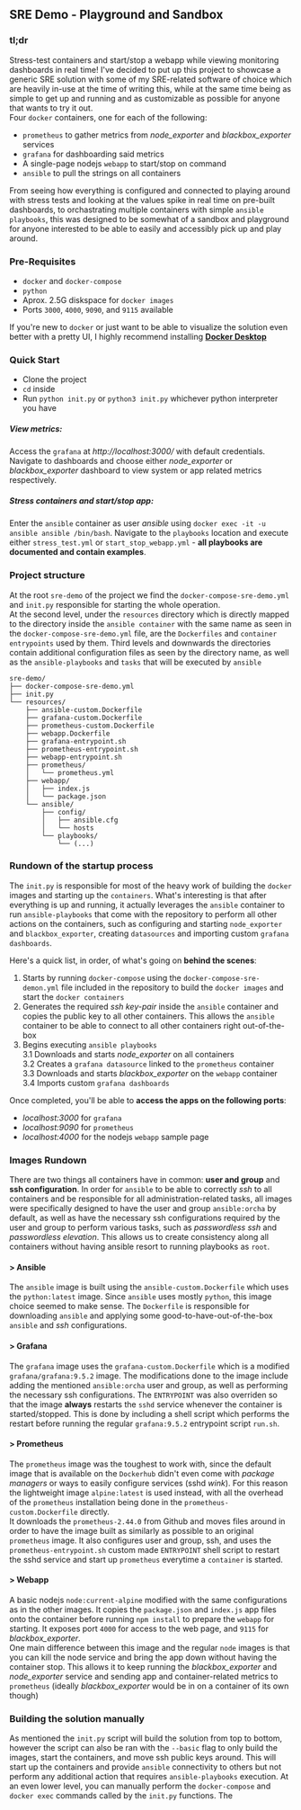 ## SRE Demo - Playground and Sandbox
### tl;dr
Stress-test containers and start/stop a webapp while viewing monitoring dashboards in real time! 
I've decided to put up this project to showcase a generic SRE solution with some of my SRE-related software of choice which are heavily in-use at the time of writing this, while at the same time being as simple to get up and running and as customizable as possible for anyone that wants to try it out.  
Four `docker` containers, one for each of the following: 
* `prometheus` to gather metrics from *node_exporter* and *blackbox_exporter* services
* `grafana` for dashboarding said metrics
* A single-page nodejs `webapp` to start/stop on command
* `ansible` to pull the strings on all containers

From seeing how everything is configured and connected to playing around with stress tests and looking at the values spike in real time on pre-built dashboards, to orchastrating multiple containers with simple `ansible playbooks`, this was designed to be somewhat of a sandbox and playground for anyone interested to be able to easily and accessibly pick up and play around.

### Pre-Requisites
* `docker` and `docker-compose` 
* `python`
* Aprox. 2.5G diskspace for `docker images`
* Ports `3000`, `4000`, `9090`, and `9115` available  

If you're new to `docker` or just want to be able to visualize the solution even better with a pretty UI, I highly recommend installing **[Docker Desktop](https://www.docker.com/products/docker-desktop/)**

### Quick Start
* Clone the project
* `cd` inside
* Run `python init.py` or `python3 init.py` whichever python interpreter you have 

##### **View metrics:**
Access the `grafana` at *http://localhost:3000/* with default credentials. Navigate to dashboards and choose either *node_exporter* or *blackbox_exporter* dashboard to view system or app related metrics respectively.   

##### **Stress containers and start/stop app**:
Enter the `ansible` container as user *ansible* using `docker exec -it -u ansible ansible /bin/bash`. Navigate to the `playbooks` location and execute either `stress_test.yml` or `start_stop_webapp.yml` - **all playbooks are documented and contain examples**.

### Project structure
At the root `sre-demo` of the project we find the `docker-compose-sre-demo.yml` and `init.py` responsible for starting the whole operation.  
At the second level, under the `resources` directory which is directly mapped to the directory inside the `ansible container` with the same name as seen in the `docker-compose-sre-demo.yml` file, are the `Dockerfiles` and `container entrypoints` used by them. 
Third levels and downwards the directories contain additional configuration files as seen by the directory name, as well as the `ansible-playbooks` and `tasks` that will be executed by `ansible`
```
sre-demo/
├── docker-compose-sre-demo.yml
├── init.py
└── resources/
    ├── ansible-custom.Dockerfile
    ├── grafana-custom.Dockerfile
    ├── prometheus-custom.Dockerfile
    ├── webapp.Dockerfile
    ├── grafana-entrypoint.sh
    ├── prometheus-entrypoint.sh
    ├── webapp-entrypoint.sh
    ├── prometheus/
    │   └── prometheus.yml
    ├── webapp/
    │   ├── index.js
    │   └── package.json
    └── ansible/
        ├── config/
        │   ├── ansible.cfg
        │   └── hosts
        └── playbooks/
            └── (...)
```
### Rundown of the startup process
The `init.py` is responsible for most of the heavy work of building the `docker` images and starting up the `containers`. What's interesting is that after everything is up and running, it actually leverages the `ansible` container to run `ansible-playbooks` that come with the repository to perform all other actions on the containers, such as configuring and starting `node_exporter` and `blackbox_exporter`, creating `datasources` and importing custom `grafana dashboards`.  

Here's a quick list, in order, of what's going on **behind the scenes**:
1. Starts by running `docker-compose` using the `docker-compose-sre-demon.yml` file included in the repository to build the `docker images` and start the `docker containers`
2. Generates the required *ssh key-pair* inside the `ansible` container and copies the public key to all other containers. This allows the `ansible` container to be able to connect to all other containers right out-of-the-box
3. Begins executing `ansible playbooks`  
3.1 Downloads and starts *node_exporter* on all containers  
3.2 Creates a `grafana datasource` linked to the `prometheus` container  
3.3 Downloads and starts *blackbox_exporter* on the `webapp` container  
3.4 Imports custom `grafana dashboards`  

Once completed, you'll be able to **access the apps on the following ports**:
* *localhost:3000* for `grafana`
* *localhost:9090* for `prometheus`
* *localhost:4000* for the nodejs `webapp` sample page

### Images Rundown
There are two things all containers have in common: **user and group** and **ssh configuration**.
In order for `ansible` to be able to correctly *ssh* to all containers and be responsible for all administration-related tasks, all images were specifically designed to have the user and group `ansible:orcha` by default, as well as have the necessary ssh configurations required by the user and group to perform various tasks, such as *passwordless ssh* and *passwordless elevation*. This allows us to create consistency along all containers without having ansible resort to running playbooks as `root`.
#### > Ansible
The `ansible` image is built using the `ansible-custom.Dockerfile` which uses the `python:latest` image. Since `ansible` uses mostly `python`, this image choice seemed to make sense. The `Dockerfile` is responsible for downloading `ansible` and applying some good-to-have-out-of-the-box `ansible` and *ssh* configurations.
#### > Grafana
The `grafana` image uses the `grafana-custom.Dockerfile` which is a modified `grafana/grafana:9.5.2` image. The modifications done to the image include adding the mentioned `ansible:orcha` user and group, as well as performing the necessary ssh configurations. The `ENTRYPOINT` was also overriden so that the image **always** restarts the `sshd` service whenever the container is started/stopped. This is done by including a shell script which performs the restart before running the regular `grafana:9.5.2` entrypoint script `run.sh`.
#### > Prometheus
The `prometheus` image was the toughest to work with, since the default image that is available on the `Dockerhub` didn't even come with *package managers* or ways to easily configure services (sshd *wink*). For this reason the lightweight image `alpine:latest` is used instead, with all the overhead of the `prometheus` installation being done in the `prometheus-custom.Dockerfile` directly.  
It downloads the `prometheus-2.44.0` from Github and moves files around in order to have the image built as similarly as possible to an original `prometheus` image. It also configures user and group, ssh, and uses the `prometheus-entrypoint.sh` custom made `ENTRYPOINT` shell script to restart the sshd service and start up `prometheus` everytime a `container` is started.
#### > Webapp
A basic nodejs `node:current-alpine` modified with the same configurations as in the other images. It  copies the `package.json` and `index.js` app files onto the container before running `npm install` to prepare the `webapp` for starting. It exposes port `4000` for access to the web page, and `9115` for *blackbox_exporter*.  
One main difference between this image and the regular `node` images is that you can kill the node service and bring the app down without having the container stop. This allows it to keep running the *blackbox_exporter* and *node_exporter* service and sending app and container-related metrics to `prometheus` (ideally *blackbox_exporter* would be in on a container of its own though)
  
  
### Building the solution manually
As mentioned the `init.py` script will build the solution from top to bottom, however the script can also be ran with the `--basic` flag to only build the images, start the containers, and move ssh public keys around. This will start up the containers and provide `ansible` connectivity to others but not perform any additional action that requires `ansible-playbooks` execution.
At an even lower level, you can manually perform the `docker-compose` and `docker exec` commands called by the `init.py` functions. The 
